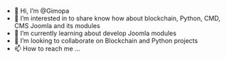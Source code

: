 - 👋 Hi, I’m @Gimopa
- 👀 I’m interested in to share know how about blockchain, Python, CMD, CMS Joomla and its modules
- 🌱 I’m currently learning about develop Joomla modules
- 💞️ I’m looking to collaborate on Blockchain and Python projects
- 📫 How to reach me ...

<!---
Gimopa/Gimopa is a ✨ special ✨ repository because its `README.md` (this file) appears on your GitHub profile.
You can click the Preview link to take a look at your changes.
--->
